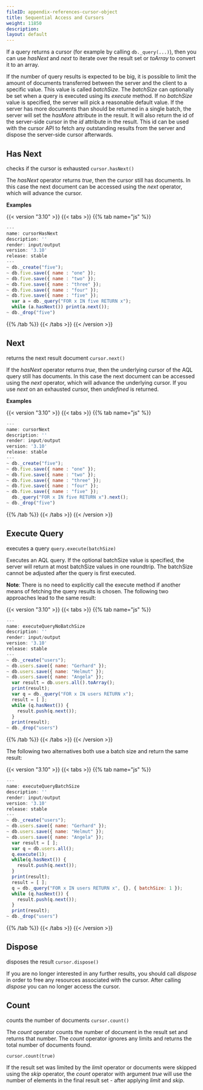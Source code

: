 ```yaml
---
fileID: appendix-references-cursor-object
title: Sequential Access and Cursors
weight: 11850
description: 
layout: default
---
```

If a query returns a cursor (for example by calling `db._query(...)`), then you can use *hasNext* and *next* to
iterate over the result set or *toArray* to convert it to an array.

If the number of query results is expected to be big, it is possible to 
limit the amount of documents transferred between the server and the client
to a specific value. This value is called *batchSize*. The *batchSize*
can optionally be set when a query is executed using its *execute* method. If no
*batchSize* value is specified, the server will pick a reasonable default value.
If the server has more documents than should be returned in a single batch,
the server will set the *hasMore* attribute in the result. It will also
return the id of the server-side cursor in the *id* attribute in the result.
This id can be used with the cursor API to fetch any outstanding results from
the server and dispose the server-side cursor afterwards.

## Has Next

checks if the cursor is exhausted
`cursor.hasNext()`

The *hasNext* operator returns *true*, then the cursor still has
documents. In this case the next document can be accessed using the
*next* operator, which will advance the cursor.

**Examples**


 {{< version "3.10" >}}
{{< tabs >}}
{{% tab name="js" %}}
```js
---
name: cursorHasNext
description: ''
render: input/output
version: '3.10'
release: stable
---
~ db._create("five");
~ db.five.save({ name : "one" });
~ db.five.save({ name : "two" });
~ db.five.save({ name : "three" });
~ db.five.save({ name : "four" });
~ db.five.save({ name : "five" });
  var a = db._query("FOR x IN five RETURN x");
  while (a.hasNext()) print(a.next());
~ db._drop("five")
```
{{% /tab %}}
{{< /tabs >}}
{{< /version >}}
 



## Next

returns the next result document
`cursor.next()`

If the *hasNext* operator returns *true*, then the underlying
cursor of the AQL query still has documents. In this case the
next document can be accessed using the *next* operator, which
will advance the underlying cursor. If you use *next* on an
exhausted cursor, then *undefined* is returned.

**Examples**


 {{< version "3.10" >}}
{{< tabs >}}
{{% tab name="js" %}}
```js
---
name: cursorNext
description: ''
render: input/output
version: '3.10'
release: stable
---
~ db._create("five");
~ db.five.save({ name : "one" });
~ db.five.save({ name : "two" });
~ db.five.save({ name : "three" });
~ db.five.save({ name : "four" });
~ db.five.save({ name : "five" });
  db._query("FOR x IN five RETURN x").next();
~ db._drop("five")
```
{{% /tab %}}
{{< /tabs >}}
{{< /version >}}
 



## Execute Query

executes a query
`query.execute(batchSize)`

Executes an AQL query. If the optional batchSize value is specified,
the server will return at most batchSize values in one roundtrip.
The batchSize cannot be adjusted after the query is first executed.

**Note**: There is no need to explicitly call the execute method if another
means of fetching the query results is chosen. The following two approaches
lead to the same result:


 {{< version "3.10" >}}
{{< tabs >}}
{{% tab name="js" %}}
```js
---
name: executeQueryNoBatchSize
description: ''
render: input/output
version: '3.10'
release: stable
---
~ db._create("users");
~ db.users.save({ name: "Gerhard" });
~ db.users.save({ name: "Helmut" });
~ db.users.save({ name: "Angela" });
  var result = db.users.all().toArray();
  print(result);
  var q = db._query("FOR x IN users RETURN x");
  result = [ ];
  while (q.hasNext()) {
    result.push(q.next());
  }
  print(result);
~ db._drop("users")
```
{{% /tab %}}
{{< /tabs >}}
{{< /version >}}
 



The following two alternatives both use a batch size and return the same
result:


 {{< version "3.10" >}}
{{< tabs >}}
{{% tab name="js" %}}
```js
---
name: executeQueryBatchSize
description: ''
render: input/output
version: '3.10'
release: stable
---
~ db._create("users");
~ db.users.save({ name: "Gerhard" });
~ db.users.save({ name: "Helmut" });
~ db.users.save({ name: "Angela" });
  var result = [ ];
  var q = db.users.all();
  q.execute(1);
  while(q.hasNext()) {
    result.push(q.next());
  }
  print(result);
  result = [ ];
  q = db._query("FOR x IN users RETURN x", {}, { batchSize: 1 });
  while (q.hasNext()) {
    result.push(q.next());
  }
  print(result);
~ db._drop("users")
```
{{% /tab %}}
{{< /tabs >}}
{{< /version >}}
 



## Dispose

disposes the result
`cursor.dispose()`

If you are no longer interested in any further results, you should call
*dispose* in order to free any resources associated with the cursor.
After calling *dispose* you can no longer access the cursor.

## Count

counts the number of documents
`cursor.count()`

The *count* operator counts the number of document in the result set and
returns that number. The *count* operator ignores any limits and returns
the total number of documents found.

`cursor.count(true)`

If the result set was limited by the *limit* operator or documents were
skipped using the *skip* operator, the *count* operator with argument
*true* will use the number of elements in the final result set - after
applying *limit* and *skip*.
